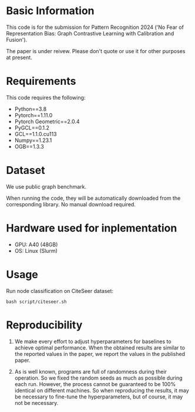 # Basic Information

This code is for the submission for Pattern Recognition 2024 ('No Fear of Representation Bias: Graph Contrastive Learning with Calibration and Fusion').

The paper is under reivew. Please don't quote or use it for other purposes at present.


# Requirements

This code requires the following:

- Python==3.8
- Pytorch==1.11.0
- Pytorch Geometric==2.0.4
- PyGCL==0.1.2
- GCL==1.1.0.cu113
- Numpy==1.23.1
- OGB==1.3.3

# Dataset
We use public graph benchmark. 

When running the code, they will be automatically downloaded from the corresponding library. No manual download required.


# Hardware used for inplementation

- GPU: A40 (48GB)
- OS: Linux (Slurm)

# Usage

Run node classification on CiteSeer dataset:
```
bash script/citeseer.sh
```

# Reproducibility

1. We make every effort to adjust hyperparameters for baselines to achieve optimal performance. When the obtained results are similar to the reported values in the paper, we report the values in the published paper.

2. As is well known, programs are full of randomness during their operation. So we fixed the random seeds as much as possible during each run. However, the process cannot be guaranteed to be 100% identical on different machines. So when reproducing the results, it may be necessary to fine-tune the hyperparameters, but of course, it may not be necessary.

